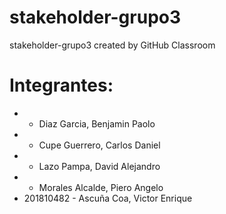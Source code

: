 # stakeholder-grupo3
stakeholder-grupo3 created by GitHub Classroom

# Integrantes:
-  - Diaz Garcia, Benjamin Paolo 
-  - Cupe Guerrero, Carlos Daniel
-  - Lazo Pampa, David Alejandro 
-  - Morales Alcalde, Piero Angelo
- 201810482 - Ascuña Coa, Victor Enrique
